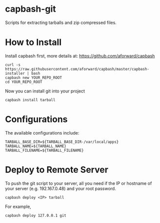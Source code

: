 capbash-git
==============

Scripts for extracting tarballs and zip compressed files.

# How to Install #

Install capbash first, more details at:
https://github.com/aforward/capbash

```
curl -s https://raw.githubusercontent.com/aforward/capbash/master/capbash-installer | bash
capbash new YOUR_REPO_ROOT
cd YOUR_REPO_ROOT
```

Now you can install git into your project

```
capbash install tarball
```

# Configurations #

The available configurations include:

```
TARBALL_BASE_DIR=${TARBALL_BASE_DIR-/var/local/apps}
TARBALL_NAME=${TARBALL_NAME}
TARBALL_FILENAME=${TARBALL_FILENAME}
```


# Deploy to Remote Server #

To push the git script to your server, all you need if the IP or hostname of your server (e.g. 192.167.0.48) and your root password.

```
capbash deploy <IP> tarball
```

For example,

```
capbash deploy 127.0.0.1 git
```
